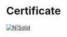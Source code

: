 # Certificate

[![N|Solid](https://softuni.bg/certificates/converttoimage/22579/1a6af3f2)](https://softuni.bg/certificates/details/22579/1a6af3f2)
